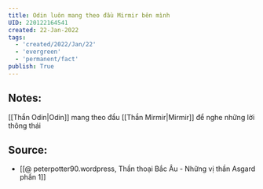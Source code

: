 ```yaml
---
title: Odin luôn mang theo đầu Mirmir bên mình
UID: 220122164541
created: 22-Jan-2022
tags:
  - 'created/2022/Jan/22'
  - 'evergreen'
  - 'permanent/fact'
publish: True
---
```

## Notes:
[[Thần Odin|Odin]] mang theo đầu [[Thần Mirmir|Mirmir]] để nghe những lời thông thái

## Source:
- [[@ peterpotter90.wordpress, Thần thoại Bắc Âu - Những vị thần Asgard phần 1]]



